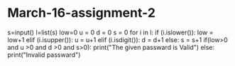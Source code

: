 # March-16-assignment-2
s=input()
l=list(s)
low=0
u = 0
d = 0
s = 0
for i in l:
    if (i.islower()):
     low = low+1 
    elif (i.isupper()):
        u = u+1 
    elif (i.isdigit()):
        d = d+1 
    else:
        s = s+1 
if(low>0 and u >0 and d >0 and s>0):
    print("The given passward is Valid")
else:
    print("Invalid passward")
